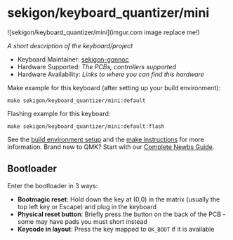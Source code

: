 # sekigon/keyboard_quantizer/mini

![sekigon/keyboard_quantizer/mini](imgur.com image replace me!)

*A short description of the keyboard/project*

* Keyboard Maintainer: [sekigon-gonnoc](https://github.com/sekigon-gonnoc)
* Hardware Supported: *The PCBs, controllers supported*
* Hardware Availability: *Links to where you can find this hardware*

Make example for this keyboard (after setting up your build environment):

    make sekigon/keyboard_quantizer/mini:default

Flashing example for this keyboard:

    make sekigon/keyboard_quantizer/mini:default:flash

See the [build environment setup](https://docs.qmk.fm/#/getting_started_build_tools) and the [make instructions](https://docs.qmk.fm/#/getting_started_make_guide) for more information. Brand new to QMK? Start with our [Complete Newbs Guide](https://docs.qmk.fm/#/newbs).

## Bootloader

Enter the bootloader in 3 ways:

* **Bootmagic reset**: Hold down the key at (0,0) in the matrix (usually the top left key or Escape) and plug in the keyboard
* **Physical reset button**: Briefly press the button on the back of the PCB - some may have pads you must short instead
* **Keycode in layout**: Press the key mapped to `QK_BOOT` if it is available

